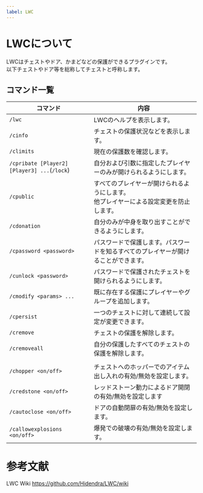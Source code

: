 ```yaml
---
label: LWC
---
```

# LWCについて

LWCはチェストやドア、かまどなどの保護ができるプラグインです。<br>
以下チェストやドア等を総称してチェストと呼称します。

## コマンド一覧

|コマンド|内容|
|---|---|
|`/lwc`|LWCのヘルプを表示します。|
|`/cinfo`|チェストの保護状況などを表示します。|
|`/climits`|現在の保護数を確認します。|
|`/cpribate [Player2] [Player3] ...`(`/lock`)|自分および引数に指定したプレイヤーのみが開けられるようにします。|
|`/cpublic`|すべてのプレイヤーが開けられるようにします。<br>他プレイヤーによる設定変更を防止します。|
|`/cdonation`|自分のみが中身を取り出すことができるようにします。|
|`/cpassword <password>`|パスワードで保護します。パスワードを知るすべてのプレイヤーが開けることができます。|
|`/cunlock <password>`|パスワードで保護されたチェストを開けられるようにします。|
|`/cmodify <params> ...`|既に存在する保護にプレイヤーやグループを追加します。|
|`/cpersist`|一つのチェストに対して連続して設定が変更できます。|
|`/cremove`|チェストの保護を解除します。|
|`/cremoveall`|自分の保護したすべてのチェストの保護を解除します。|
|||
|`/chopper <on/off>`|チェストへのホッパーでのアイテム出し入れの有効/無効を設定します。|
|`/credstone <on/off>`|レッドストーン動力によるドア開閉の有効/無効を設定します|
|`/cautoclose <on/off>`|ドアの自動閉扉の有効/無効を設定します。|
|`/callowexplosions <on/off>`|爆発での破壊の有効/無効を設定します。|

# 参考文献

LWC Wiki
https://github.com/Hidendra/LWC/wiki